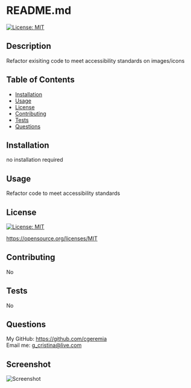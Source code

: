 # README.md
  
  [![License: MIT](https://img.shields.io/badge/License-MIT-yellow.svg)](https://opensource.org/licenses/MIT)

  ## Description

 Refactor exisiting code to meet accessibility standards on images/icons

  ## Table of Contents

  * [Installation](#installation)
  * [Usage](#usage)
  * [License](#license)
  * [Contributing](#contributing)
  * [Tests](#tests)
  * [Questions](#questions)

  ## Installation

no installation required

  ## Usage

Refactor code to meet accessibility standards

  ## License

  [![License: MIT](https://img.shields.io/badge/License-MIT-yellow.svg)](https://opensource.org/licenses/MIT)
  
  https://opensource.org/licenses/MIT 
    

  ## Contributing
  
  No
  
  ## Tests
  No

  ## Questions
  My GitHub: https://github.com/cgeremia <br>
  Email me: g_cristina@live.com
  
  ## Screenshot 
  ![Screenshot](./images/Screenshot.png)
  
  
